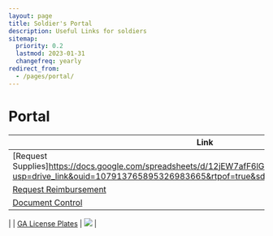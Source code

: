 ```yaml
---
layout: page
title: Soldier's Portal
description: Useful Links for soldiers
sitemap:
  priority: 0.2
  lastmod: 2023-01-31
  changefreq: yearly
redirect_from:
  - /pages/portal/
---
```



# Portal

| Link |
|---|
|[Request Supplies]https://docs.google.com/spreadsheets/d/12jEW7afF6lGGGUmsZyNeEqDKPswBSNLr/edit?usp=drive_link&ouid=107913765895326983665&rtpof=true&sd=true)|
|[Request Reimbursement](https://docs.google.com/spreadsheets/d/1adYuCeXoDflfchNXxsew-f583YMH3YtB/edit?usp=drive_link&ouid=107913765895326983665&rtpof=true&sd=true)|
|[Document Control](https://sites.google.com/gasdf.us/gsdfdocumentcontrol/home)|
| 
| [GA License Plates](https://docs.google.com/document/d/0Bzr2LXnXc6UpWWc4OU9vcmNLeGs/edit?usp=sharing&ouid=116033939342881164773&resourcekey=0-x4UxT0yLeaBpi9XVU0eJSw&rtpof=true&sd=true) | [![](/images/GSDF_Plate.jpg)](https://docs.google.com/document/d/0Bzr2LXnXc6UpWWc4OU9vcmNLeGs/edit?usp=sharing&ouid=116033939342881164773&resourcekey=0-x4UxT0yLeaBpi9XVU0eJSw&rtpof=true&sd=true) |
